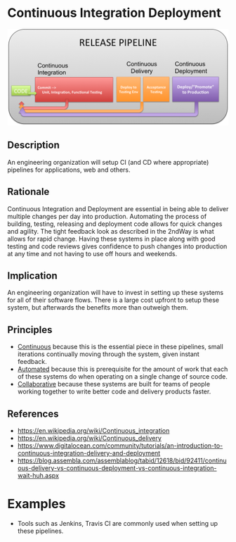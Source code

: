 # Continuous Integration Deployment
![continuous-integration-deployment](../../images/continuous-integration-deployment.png)
## Description
An engineering organization will setup CI (and CD where appropriate) pipelines for applications, web and others.
## Rationale
Continuous Integration and Deployment are essential in being able to deliver multiple changes per day into production.  Automating the process of building, testing, releasing and deployment code allows for quick changes and agility.  The tight feedback look as described in the 2ndWay is what allows for rapid change.  Having these systems in place along with good testing and code reviews gives confidence to push changes into production at any time and not having to use off hours and weekends.
## Implication
An engineering organization will have to invest in setting up these systems for all of their software flows.  There is a large cost upfront to setup these system, but afterwards the benefits more than outweigh them.
## Principles
* [Continuous](../design-principles/continuous.md) because this is the essential piece in these pipelines, small iterations continually moving through the system, given instant feedback.
* [Automated](../design-principles/automated.md) because this is prerequisite for the amount of work that each of these systems do when operating on a single change of source code.
* [Collaborative](../design-principles/collaborative.md) because these systems are built for teams of people working together to write better code and delivery products faster.
## References
* https://en.wikipedia.org/wiki/Continuous_integration
* https://en.wikipedia.org/wiki/Continuous_delivery
* https://www.digitalocean.com/community/tutorials/an-introduction-to-continuous-integration-delivery-and-deployment
* https://blog.assembla.com/assemblablog/tabid/12618/bid/92411/continuous-delivery-vs-continuous-deployment-vs-continuous-integration-wait-huh.aspx
#  Examples
* Tools such as Jenkins, Travis CI are commonly used when setting up these pipelines.
